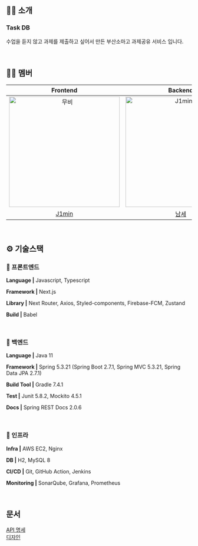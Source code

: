 ## 🤜🏻 소개
### Task DB
수업을 듣지 않고 과제를 제출하고 싶어서 만든 부산소마고 과제공유 서비스 입니다.

<br/>

## 🙌🏻 멤버

|                                         Frontend                                         |                                          Backend                                           |
| :--------------------------------------------------------------------------------------: | :----------------------------------------------------------------------------------------: 
| <img src="https://avatars.githubusercontent.com/u/80014454?s=800&u=697229e95f7d992ec544f660b009decf907ac4d6&v=4" width=300px alt="무비"/> | <img src="https://avatars.githubusercontent.com/u/80371249?v=4" width=300px alt="J1min"/> | 
|                            [J1min](https://github.com/j1min)                             |                    [남세](https://github.com/nswon)                |

<br/>

## ⚙️ 기술스택

### 🧷 프론트엔드

**Language |** Javascript, Typescript

**Framework |** Next.js

**Library |** Next Router, Axios, Styled-components, Firebase-FCM, Zustand

**Build |** Babel


<br/>

### 🧷 백엔드

**Language |** Java 11

**Framework |** Spring 5.3.21 (Spring Boot 2.7.1, Spring MVC 5.3.21, Spring Data JPA 2.7.1)

**Build Tool |** Gradle 7.4.1

**Test |** Junit 5.8.2, Mockito 4.5.1

**Docs |** Spring REST Docs 2.0.6


<br/>

### 🧷 인프라

**Infra |** AWS EC2, Nginx

**DB |** H2, MySQL 8

**CI/CD |** Git, GitHub Action, Jenkins

**Monitoring |** SonarQube, Grafana, Prometheus
  

<br/>

## 문서

[API 명세](https://documenter.getpostman.com/view/18173897/2s8YmLwizb) <br>
<a href="https://www.figma.com/file/NfWfXPghFLtYzWy2LPIymp/boos">디자인</a>
